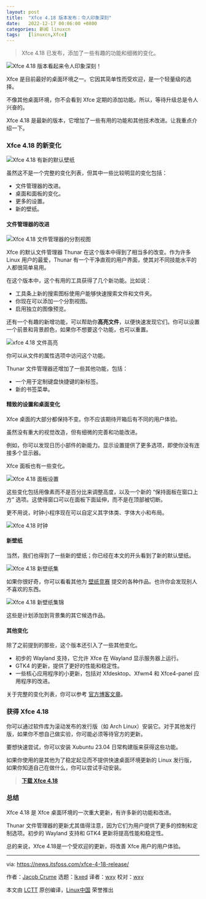 ```yaml
---
layout: post
title:	"Xfce 4.18 版本发布：令人印象深刻"
date:	2022-12-17 00:06:00 +0800 
categories:	新闻 linuxcn 
tags:	[linuxcn,Xfce]
---
```




> 
> Xfce 4.18 已发布，添加了一些有趣的功能和细微的变化。
> 
> 
> 


![Xfce 4.18 版本看起来令人印象深刻！](/Asserts/Images//attachment/album/202212/17/000605rkrsvbcocvfa2zyv.png)


Xfce 是目前最好的桌面环境之一。它因其简单性而受欢迎，是一个轻量级的选择。


不像其他桌面环境，你不会看到 Xfce 定期的添加功能。所以，等待升级总是令人兴奋的。


Xfce 4.18 是最新的版本，它增加了一些有用的功能和其他技术改进。让我重点介绍一下。


### Xfce 4.18 的新变化


![Xfce 4.18 有新的默认壁纸](/Asserts/Images//attachment/album/202212/17/000605w66m5z564wwxlv7v.jpg)


虽然这不是一个完整的变化列表，但其中一些比较明显的变化包括：


* 文件管理器的改进。
* 桌面和面板的变化。
* 更多的设置。
* 新的壁纸。


#### 文件管理器的改进


![Xfce 4.18 文件管理器的分割视图](/Asserts/Images//attachment/album/202212/17/000606orhftxfdhwfadlod.jpg)


Xfce 的默认文件管理器 Thunar 在这个版本中得到了相当多的改变。作为许多 Linux 用户的最爱，Thunar 有一个干净直观的用户界面，使其对不同技能水平的人都很简单易用。


在这个版本中，这个有用的工具获得了几个新功能。比如说：


* 工具条上新的搜索图标使用户能够快速搜索文件和文件夹。
* 你现在可以添加一个分割视图。
* 启用独立的图像预览。


还有一个有趣的新增功能，可以帮助你**高亮文件**，以便快速发现它们。你可以设置一个前景和背景颜色，如果你不想要这个功能，也可以重置。


![xfce 4.18 文件高亮](/Asserts/Images//attachment/album/202212/17/000606twggcdk29e898g8t.jpg)


你可以从文件的属性选项中访问这个功能。


Thunar 文件管理器还增加了一些其他功能，包括：


* 一个用于定制键盘快捷键的新标签。
* 新的书签菜单。


#### 精致的设置和桌面变化


Xfce 桌面的大部分都保持不变。你不应该期待开箱后有不同的用户体验。


虽然没有重大的视觉改造，但有细微的完善和功能改进。


例如，你可以发现日历小部件的新能力。显示设置提供了更多选项，即使你没有连接多个显示器。


Xfce 面板也有一些变化。


![Xfce 4.18 面板设置](/Asserts/Images//attachment/album/202212/17/000606uys695e3yx2289dz.jpg)


这些变化包括用像素而不是百分比来调整高度，以及一个新的 “保持面板在窗口上方” 选项。这使得窗口可以在面板下面延伸，而不是在顶部被切断。


更不用说，时钟小程序现在可以自定义其字体类、字体大小和布局。


![Xfce 4.18 时钟](/Asserts/Images//attachment/album/202212/17/000606qdu1yyw1w1zcz0kn.jpg)


#### 新壁纸


当然，我们也得到了一些新的壁纸；你已经在本文的开头看到了新的默认壁纸。


![Xfce 4.18 新壁纸集](/Asserts/Images//attachment/album/202212/17/000606y8rs4r8j53hfhn3v.jpg)


如果你很好奇，你可以看看其他为 [壁纸竞赛](https://gitlab.xfce.org/artwork/public/-/issues/1#note_58300) 提交的各种作品。也许你会发现别人不喜欢的东西。


![Xfce 4.18 新壁纸集锦](/Asserts/Images//attachment/album/202212/17/000606eo4lktzhckorjkn0.jpg)


这些是计划添加到背景集的其它候选作品。


#### 其他变化


除了之前提到的那些，这个版本还引入了一些其他变化。


* 初步的 Wayland 支持，它允许 Xfce 在 Wayland 显示服务器上运行。
* GTK4 的更新，提供了更好的性能和稳定性。
* 一些核心应用程序的小更新，包括对 Xfdesktop、Xfwm4 和 Xfce4-panel 应用程序的改进。


关于完整的变化列表，你可以参考 [官方博客文章](https://alexxcons.github.io/blogpost_8.html)。


### 获得 Xfce 4.18


你可以通过软件库为滚动发布的发行版（如 Arch Linux）安装它。对于其他发行版，如果你不想自己做实验，你可能必须等待官方的更新。


要想快速尝试，你可以安装 Xubuntu 23.04 日常构建版来获得这些功能。


如果你使用的是其他为了稳定起见而不提供快速桌面环境更新的 Linux 发行版，如果你知道自己在做什么，你可以尝试手动安装。



> 
> **[下载 Xfce 4.18](https://www.xfce.org/)**
> 
> 
> 


### 总结


Xfce 4.18 是 Xfce 桌面环境的一次重大更新，有许多新的功能和改进。


Thunar 文件管理器的更新尤其值得注意，因为它们为用户提供了更多的控制和定制选项。初步的 Wayland 支持和 GTK4 更新将提高性能和稳定性。


总的来说，Xfce 4.18是一个受欢迎的更新，将改善 Xfce 用户的用户体验。




---


via: <https://news.itsfoss.com/xfce-4-18-release/>


作者：[Jacob Crume](https://news.itsfoss.com/author/jacob/) 选题：[lkxed](https://github.com/lkxed) 译者：[wxy](https://github.com/wxy) 校对：[wxy](https://github.com/wxy)


本文由 [LCTT](https://github.com/LCTT/TranslateProject) 原创编译，[Linux中国](https://linux.cn/) 荣誉推出
